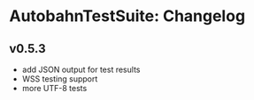 # AutobahnTestSuite: Changelog

## v0.5.3
 * add JSON output for test results
 * WSS testing support
 * more UTF-8 tests

